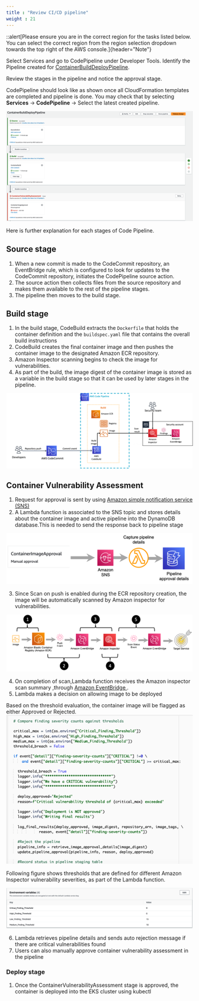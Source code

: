 ```yaml
---
title : "Review CI/CD pipeline"
weight : 21
---
```



::alert[Please ensure you are in the correct region for the tasks listed below. You can select the correct region from the region selection dropdown towards the top right of the AWS console.]{header="Note"}

Select Services and go to CodePipeline under Developer Tools. Identify the Pipeline created for [ContainerBuildDeployPipeline](https://us-west-2.console.aws.amazon.com/codesuite/codepipeline/pipelines/ContainerBuildDeployPipeline/view?region=us-west-2). 

Review the stages in the pipeline and notice the approval stage.

CodePipeline should look like as shown once all CloudFormation templates are completed and pipeline is done. You may check that by selecting **Services** -> **CodePipeline** -> Select the latest created pipeline.

![Inspector pipeline](/static/images/image-security/devsecops-inspector/Inspector-pipeline.png)

Here is further explanation for each stages of Code Pipeline.

## Source stage

1. When a new commit is made to the CodeCommit repository, an EventBridge rule, which is configured to look for updates to the CodeCommit repository, initiates the CodePipeline source action.
2. The source action then collects files from the source repository and makes them available to the rest of the pipeline stages.
3. The pipeline then moves to the build stage.


## Build stage

1. In the build stage, CodeBuild extracts the `Dockerfile` that holds the container definition and the `buildspec.yaml` file that contains the overall build instructions
2. CodeBuild creates the final container image and then pushes the container image to the designated Amazon ECR repository. 
3. Amazon Inspector scanning begins to check the image for vulnerabilities.
4. As part of the build, the image digest of the container image is stored as a variable in the build stage so that it can be used by later stages in the pipeline.

![build_stage](/static/images/image-security/devsecops-inspector/build_stage.png)


## Container Vulnerability Assessment

1. Request for approval is sent by using [Amazon simple notification service (SNS)](https://console.aws.amazon.com/sns)
2. A Lambda function is associated to the SNS topic and stores details about the container image and active pipeline into the DynamoDB database.This is needed to send the response back to pipeline stage

![image_approval](/static/images/image-security/devsecops-inspector/image_approval.png)

3. Since Scan on push is enabled during the ECR repository creation, the image will be automatically scanned by Amazon inspector for vulnerabilities.

![inspector_scanning](/static/images/image-security/devsecops-inspector/inspector_scanning.png)

4. On completion of scan,Lambda function receives the Amazon inspector scan summary ,through [Amazon EventBridge ](https://console.aws.amazon.com/events).
5. Lambda makes a decision on allowing image to be deployed

Based on the threshold evaluation, the container image will be flagged as either Approved or Rejected.
![Lambda logic](/static/images/image-security/devsecops-inspector/Lambda-Scanning-logic.png)

Following figure  shows thresholds that are defined for different Amazon Inspector vulnerability severities, as part of the Lambda function.

![Inspector Score](/static/images/image-security/devsecops-inspector/Inspector-lambda-variables.png)

6. Lambda retrieves pipeline details and sends auto rejection message if there are critical vulnerabilities found
7. Users can also manually approve container vulnerability assessment in the pipeline


### Deploy stage

1. Once the ContainerVulnerabilityAssessment stage is approved, the container is deployed into the EKS cluster using kubectl
